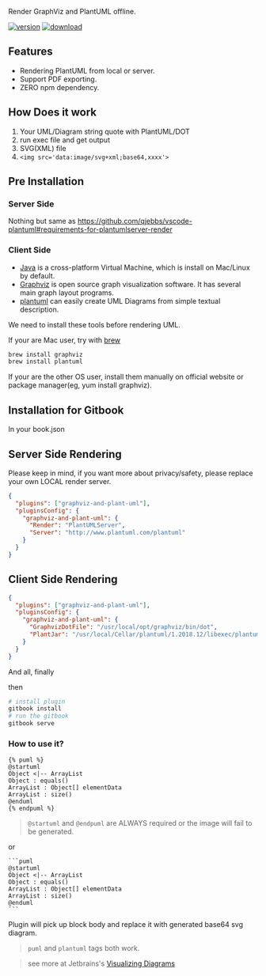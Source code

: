 Render GraphViz and PlantUML offline.

[![version](https://img.shields.io/npm/v/gitbook-plugin-graphviz-and-plant-uml.svg)](https://www.npmjs.com/package/gitbook-plugin-graphviz-and-plant-uml)
[![download](https://img.shields.io/npm/dm/gitbook-plugin-graphviz-and-plant-uml.svg)](https://www.npmjs.com/package/gitbook-plugin-graphviz-and-plant-uml)


## Features
* Rendering PlantUML from local or server.
* Support PDF exporting.
* ZERO npm dependency.

## How Does it work

1. Your UML/Diagram string quote with PlantUML/DOT
2. run exec file and get output
3. SVG(XML) file
4. `<img src='data:image/svg+xml;base64,xxxx'>`


## Pre Installation

### Server Side

Nothing but same as <https://github.com/qjebbs/vscode-plantuml#requirements-for-plantumlserver-render>


### Client Side

* [Java](https://java.com) is a cross-platform Virtual Machine, which is install on Mac/Linux by default.
* [Graphviz](https://www.graphviz.org) is open source graph visualization software. It has several main graph layout programs.
* [plantuml](http://plantuml.com/) can easily create UML Diagrams from simple textual description.

We need to install these tools before rendering UML.

If your are Mac user, try with [brew](https://brew.sh/)

```sh
brew install graphviz
brew install plantuml
```

If your are the other OS user, install them manually on official website or package manager(eg, yum install graphviz).


## Installation for Gitbook

In your book.json


## Server Side Rendering

Please keep in mind, if you want more about privacy/safety, please replace your own LOCAL render server.

```json
{
  "plugins": ["graphviz-and-plant-uml"],
  "pluginsConfig": {
    "graphviz-and-plant-uml": {
      "Render": "PlantUMLServer",
      "Server": "http://www.plantuml.com/plantuml"
    }
  }
}
```

## Client Side Rendering

```json
{
  "plugins": ["graphviz-and-plant-uml"],
  "pluginsConfig": {
    "graphviz-and-plant-uml": {
      "GraphvizDotFile": "/usr/local/opt/graphviz/bin/dot",
      "PlantJar": "/usr/local/Cellar/plantuml/1.2018.12/libexec/plantuml.jar"
    }
  }
}
```

And all, finally

then

```sh
# install plugin
gitbook install
# run the gitbook
gitbook serve
```

### How to use it?


```
{% puml %}
@startuml
Object <|-- ArrayList
Object : equals()
ArrayList : Object[] elementData
ArrayList : size()
@enduml
{% endpuml %}
```

> `@startuml` and `@endpuml` are ALWAYS required or the image will fail to be generated.

or

    ```puml
    @startuml
    Object <|-- ArrayList
    Object : equals()
    ArrayList : Object[] elementData
    ArrayList : size()
    @enduml
    ```

Plugin will pick up block body and replace it with generated base64 svg diagram.

> `puml` and `plantuml` tags both work.

> see more at Jetbrains's [Visualizing Diagrams](https://www.jetbrains.com/help/idea/markdown.html)
